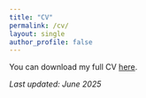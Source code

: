 ```yaml
---
title: "CV"
permalink: /cv/
layout: single
author_profile: false
---
```


You can download my full CV [here](../assets/Saion_Postdoc_CV.pdf).

_Last updated: June 2025_
